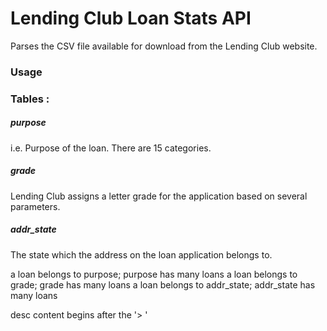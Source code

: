 # Lending Club Loan Stats API

Parses the CSV file available for download from the Lending Club website.

### Usage


### Tables :
##### purpose
i.e. Purpose of the loan. There are 15 categories.
##### grade
Lending Club assigns a letter grade for the application based on several parameters.
##### addr_state
The state which the address on the loan application belongs to.

a loan belongs to purpose; purpose has many loans
a loan belongs to grade; grade has many loans
a loan belongs to addr_state; addr_state has many loans


desc content begins after the '> '
